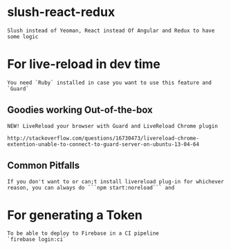 # slush-react-redux
    Slush instead of Yeoman, React instead Of Angular and Redux to have some logic

# For live-reload in dev time
    You need `Ruby` installed in case you want to use this feature and `Guard`

## Goodies working Out-of-the-box
	NEW! LiveReload your browser with Guard and LiveReload Chrome plugin
	
	http://stackoverflow.com/questions/16730473/livereload-chrome-extention-unable-to-connect-to-guard-server-on-ubuntu-13-04-64
	
## Common Pitfalls
	If you don't want to or can;t install livereload plug-in for whichever reason, you can always do ```npm start:noreload``` and 

# For generating a Token 
    To be able to deploy to Firebase in a CI pipeline
    `firebase login:ci`
